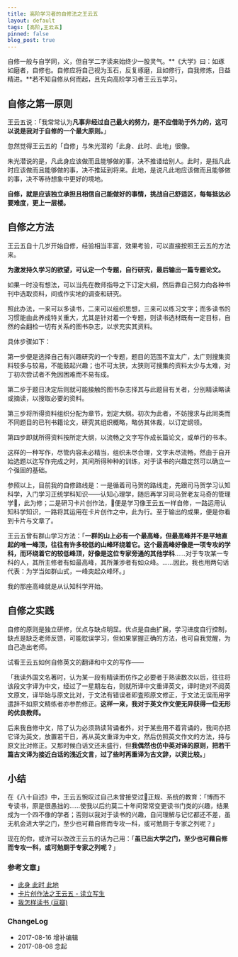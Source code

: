 ```yaml
---
title: 高阶学习者的自修法之王云五
layout: default
tags: [高阶,王云五]
pinned: false
blog_post: true
---
```


自修一般与自学同，义，但自学二字读来始终少一股灵气。**《大学》曰：如琢如磨者，自修也。自修应将自己视为玉石，反复琢磨，且如修行，自我修炼，日益精进。**若不知自修从何而起，且先向高阶学习者王云五学习。

## 自修之第一原则

王云五说：「我常常认为**凡事非经过自己最大的努力，是不应借助于外力的，这可以说是我对于自修的一个最大原则。**」

忽然觉得王云五的「自修」与朱光潜的「此身、此时、此地」很像。

朱光潜说的是，凡此身应该做而且能够做的事，决不推诿给别人。此时，是指凡此时应该做而且能够做的事，决不推延到将来。此地，是说凡此地应该做而且能够做的事，决不等待想象中更好的境地。

**自修，就是应该独立承担且相信自己能做好的事情，挑战自己舒适区，每每抵达必要难度，更上一层楼。**

## 自修之方法

王云五自十几岁开始自修，经验相当丰富，效果考验，可以直接按照王云五的方法来。

**为激发持久学习的欲望，可认定一个专题，自行研究，最后输出一篇专题论文。**

如果一时没有想法，可以当先在教师指导之下订定大纲，然后靠自己努力向各种书刊中选取资料，间或作实地的调查和研究。

照此办法，一来可以多读书，二来可以组织思想，三来可以练习文字；而多读书的习惯能由此养成特关重大，尤其是针对着一个专题，则读书选材既有一定目标，自然的会翻检一切有关系的图书杂志，以求充实其资料。

具体步骤如下：

第一步便是选择自己有兴趣研究的一个专题，题目的范围不宜太广，太广则搜集资料较多与较易，不能鼓起兴趣；也不可太狭，太狭则可搜集的资料太少与太难，对丁初次尝试者不免因困难而不易有成。

第二步于题日决定后则就可能接触的图书杂志择其与此题目有关者，分别精读略读或摘读，以搜取必要的资料。

第三步将所得资料组织分配为章节，划定大纲。初次为此者，不妨搜求与此同类而不同题目的已刊书籍论文，研究其组织概略，略仿其体裁，以订定纲领。

第四步即就所得资料按所定大纲，以流畅之文字写作成长篇论文，或单行的书本。

这样的一种写作，尽管内容未必精当，组织未尽合理，文字未尽流畅，然由于自开始选题以迄写作完成之时，其间所得种种的训练，对于读书的兴趣定然可以确立一个强固的基础。

参照以上，目前我的自修路线是：一是循着司马贺的路线走，先跟司马贺学习认知科学，入门学习正统学科知识——认知心理学，随后再学习司马贺老友马奇的管理学，此为修；二是研习卡片创作法，便是学习像王云五一样自修，一路运用认知科学知识，一路将其运用在卡片创作之中，此为行。至于输出的成果，便是你看到卡片与文章了。

王云五曾有群山学习方法：「**一群的山上必有一个最高峰，但最高峰并不是平地直起的唯一峰顶，往往有许多较低的山峰环绕着它。这个最高峰好像是一项专攻的学科，而环绕着它的较低峰顶，好像是这位专家旁通的其他学科**……对于专攻某一专科的人，其所主修者有如最高峰，其所兼涉者有如众峰。……因此，我也用两句话代表：为学当如群山式，一峰突起众峰环。」

我的那座高峰就是从认知科学开始。

## 自修之实践

自修的原则是独立研修，优点与缺点明显。优点是自由扩展，学习进度自行控制，缺点是缺乏老师反馈，可能耽误学习，但如果掌握正确的方法，也可自我觉醒，为自己造出老师。

试看王云五如何自修英文的翻译和中文的写作——

「我读外国文名著时，认为某一段有精读而仿作之必要者于熟读数次以后，往往将该段文字译为中文，经过了一星期左右，则就所译中文重译英文，译时绝对不阅英文原文，译毕始与原文比对，于文法有错误者即査照原文修正，于文法无误而用字遣辞不如原文精练者亦参酌修正。**这样一来，我对于英文作文便无异获得一位无形的优良教师。**

后来我自修中文，除了认为必须熟读背诵者外，对于某些用不着背诵的，我间亦把它译为英文，放置若干日，再从英文重译为中文，然后仿照英文作文的方法，持与原文比对修正。又那时候白话文还未盛行，但**我偶然也仿中英对译的原则，把若干篇古文译为接近白话的浅近文言，过了些时再重译为古文辞，以资比较。**」

## 小结

在《八十自述》中，王云五惋叹过自己未曾接受过正规、系统的教育：「博而不专读书，原是很愚拙的……使我以后约莫二十年间常常变更读书门类的兴趣，结果成为一个四不像的学者；否则以我对于读书的兴趣，自问理解与记忆都还不差，虽无机会进大学之门，至少也可藉自修而专攻一科，或可勉厕于专家之列呢？」

现在的你，或许可以改改王云五的话为己用：「**虽已出大学之门，至少也可藉自修而专攻一科，或可勉厕于专家之列呢？**」


### 参考文章」

* [此身 此时 此地](http://blog.sina.com.cn/s/blog_48b0d37b0100nmf3.html)
* [卡片创作法之王云五 - 读立写生](http://www.cnfeat.com/blog/2017/08/08/WangYunWuCardWrite/)
* [我怎样读书 (豆瓣)](https://book.douban.com/subject/1065165/)


### ChangeLog

- 2017-08-16 增补编辑
- 2017-08-08 念起



